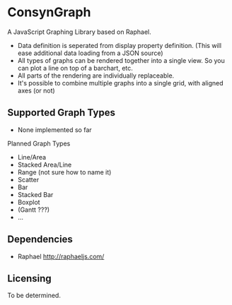 ConsynGraph
==================

A JavaScript Graphing Library based on Raphael.

 * Data definition is seperated from display property definition. (This will ease additional data loading from a JSON source)
 * All types of graphs can be rendered together into a single view. So you can plot a line on top of a barchart, etc.
 * All parts of the rendering are individually replaceable.
 * It's possible to combine multiple graphs into a single grid, with aligned axes (or not)
 
 
Supported Graph Types
---------------------
 * None implemented so far
 
Planned Graph Types

 * Line/Area
 * Stacked Area/Line
 * Range (not sure how to name it)
 * Scatter
 * Bar
 * Stacked Bar
 * Boxplot
 * (Gantt ???)
 * ...
 
Dependencies
------------

 * Raphael http://raphaeljs.com/
 
Licensing
---------

To be determined.